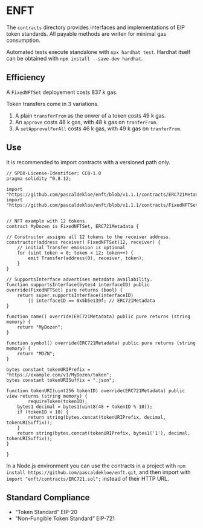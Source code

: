 # ENFT

The `contracts` directory provides interfaces and implementations of EIP token
standards. All payable methods are writen for minimal gas consumption.

Automated tests execute standalone with `npx hardhat test`. Hardhat itself can
be obtained with `npm install --save-dev hardhat`.


## Efficiency

A `FixedNFTSet` deployement costs 837 k gas.

Token transfers come in 3 variations.

1. A plain `transferFrom` as the onwer of a token costs 49 k gas.
2. An `approve` costs 48 k gas, with 48 k gas on `tranferFrom`.
3. A `setApprovalForAll` costs 46 k gas, with 49 k gas on `tranferFrom`.


## Use

It is recommended to import contracts with a versioned path only.

```solidity
// SPDX-License-Identifier: CC0-1.0
pragma solidity ^0.8.12;

import "https://github.com/pascaldekloe/enft/blob/v1.1.1/contracts/ERC721Metadata.sol";
import "https://github.com/pascaldekloe/enft/blob/v1.1.1/contracts/FixedNFTSet.sol";


// NFT example with 12 tokens.
contract MyDozen is FixedNFTSet, ERC721Metadata {

// Constructor assigns all 12 tokens to the receiver address.
constructor(address receiver) FixedNFTSet(12, receiver) {
	// initial Transfer emission is optional
	for (uint token = 0; token < 12; token++) {
		emit Transfer(address(0), receiver, token);
	}
}

// SupportsInterface advertises metadata availability.
function supportsInterface(bytes4 interfaceID) public override(FixedNFTSet) pure returns (bool) {
	return super.supportsInterface(interfaceID)
	    || interfaceID == 0x5b5e139f; // ERC721Metadata
}

function name() override(ERC721Metadata) public pure returns (string memory) {
	return "MyDozen";
}

function symbol() override(ERC721Metadata) public pure returns (string memory) {
	return "MDZN";
}

bytes constant tokenURIPrefix = "https://example.com/v1/MyDozen/token";
bytes constant tokenURISuffix = ".json";

function tokenURI(uint256 tokenID) override(ERC721Metadata) public view returns (string memory) {
        requireToken(tokenID);
	bytes1 decimal = bytes1(uint8(48 + tokenID % 10));
	if (tokenID < 10) {
		return string(bytes.concat(tokenURIPrefix, decimal, tokenURISuffix));
	}
	return string(bytes.concat(tokenURIPrefix, bytes1('1'), decimal, tokenURISuffix));
}

}
```

In a Node.js environment you can use the contracts in a project with
`npm install https://github.com/pascaldekloe/enft.git`, and then import with
`import "enft/contracts/ERC721.sol";` instead of their HTTP URL.


## Standard Compliance

*  “Token Standard” EIP-20
*  “Non-Fungible Token Standard” EIP-721
